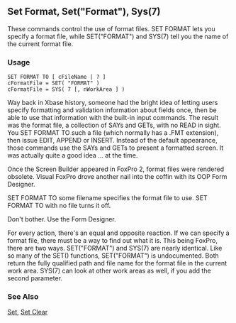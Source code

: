 ## Set Format, Set("Format"), Sys(7)

These commands control the use of format files. SET FORMAT lets you specify a format file, while SET("FORMAT") and  SYS(7) tell you the name of the current format file.

### Usage

```foxpro
SET FORMAT TO [ cFileName | ? ]
cFormatFile = SET( "FORMAT" )
cFormatFile = SYS( 7 [, nWorkArea ] )
```

Way back in Xbase history, someone had the bright idea of letting users specify formatting and validation information about fields once, then be able to use that information with the built-in input commands. The result was the format file, a collection of SAYs and GETs, with no READ in sight. You SET FORMAT TO such a file (which normally has a .FMT extension), then issue EDIT, APPEND or INSERT. Instead of the default appearance, those commands use the SAYs and GETs to present a formatted screen. It was actually quite a good idea ... at the time.

Once the Screen Builder appeared in FoxPro 2, format files were rendered obsolete. Visual FoxPro drove another nail into the coffin with its OOP Form Designer.

SET FORMAT TO some filename specifies the format file to use. SET FORMAT TO with no file turns it off. 

Don't bother. Use the Form Designer.

For every action, there's an equal and opposite reaction. If we can specify a format file, there must be a way to find out what it is. This being FoxPro, there are two ways. SET("FORMAT") and SYS(7) are nearly identical. Like so many of the SET() functions, SET("FORMAT") is undocumented. Both return the fully qualified path and file name for the format file in the current work area. SYS(7) can look at other work areas as well, if you add the second parameter.

### See Also

[Set](s4g126.md), [Set Clear](s4g129.md)
